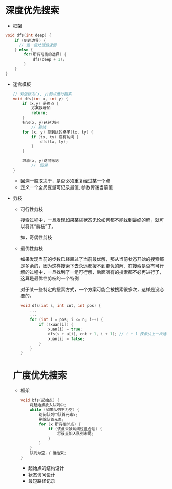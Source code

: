 # 深度优先搜索

* 框架

```c++
void dfs(int deep) {
    if (到达边界) {
      // 做一些处理后返回
    } else {
        for(所有可能的选择) {
            dfs(deep + 1);
        }
    }
}
```

* 迷宫模板

  ```c++
  // 对坐标为(x, y)的点进行搜索
  void dfs(int x, int y) {
      if (x,y) 是终点 {
          方案数增加
          return;
      }
      标记(x, y)已经访问
          // 尝试
      for (x, y) 能到达的格子(tx, ty) {
          if (tx, ty) 没有访问 {
              dfs(tx, ty);
          }
      }
      
      取消(x, y)访问标记
          //　回溯
  }
  ```

  * 回溯一般取决于，是否必须重复经过某一个点
  * 定义一个全局变量可记录最值, 参数传递当前值

* 剪枝

  * 可行性剪枝

    搜索过程中，一旦发现如果某些状态无论如何都不能找到最终的解，就可以将其“剪枝”了。

    如，奇偶性剪枝

  * 最优性剪枝

    如果发现当前的步数已经超过了当前最优解，那从当前状态开始的搜索都是多余的，因为这样搜索下去永远都搜不到更优的解．在搜索是否有可行解的过程中，一旦找到了一组可行解，后面所有的搜索都不必再进行了，这算是最优性剪枝的一个特例

    

    对于某一些特定的搜索方式，一个方案可能会被搜索很多次，这样是没必要的。

    ```c++
    void dfs(int s, int cnt, int pos) {
        ...
        ...
        for (int i = pos; i <= n; i++) {
            if (!xuan[i]) {
                xuan[i] = true;
                dfs(s + a[i], cnt + 1, i + 1); // i + 1 表示从上一次选取的位置后面开始选
                xuan[i] = false;
            }
        }
    }
    ```

    

  # 广度优先搜索

  * 框架

    ```c++
    void bfs(起始点) {
        将起始点放入队列中;
        while (如果队列不为空) {
            访问队列中队首元素x;
            删除队首元素;
            for (x 所有相邻点) {
                if (该点未被访问过且合法) {
                    将该点加入队列末尾;
                }
            }
        }
        队列为空，广搜结束;
    }
    ```

    * 起始点的结构设计
    * 状态访问设计
    * 最短路径记录

































